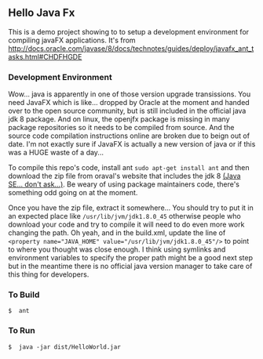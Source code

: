 ## Hello Java Fx

This is a demo project showing to to setup a development environment for compiling javaFX applications.  It's from http://docs.oracle.com/javase/8/docs/technotes/guides/deploy/javafx_ant_tasks.html#CHDFHGDE


### Development Environment

Wow... java is apparently in one of those version upgrade transissions.  You need JavaFX which is like... dropped by Oracle at the moment and handed over to the open source community, but is still included in the official java jdk 8 package.  And on linux, the openjfx package is missing in many package repositories so it needs to be compiled from source.  And the source code compilation instructions online are broken due to beign out of date.  I'm not exactly sure if JavaFX is actually a new version of java or if this was a HUGE waste of a day... 

To compile this repo's code, install ant `sudo apt-get install ant` and then download the zip file from oraval's website that includes the jdk 8 [(Java SE... don't ask...)](http://www.oracle.com/technetwork/java/javase/downloads/jdk8-downloads-2133151.html).  Be weary of using package maintainers code, there's something odd going on at the moment.  

Once you have the zip file, extract it somewhere... You should try to put it in an expected place like `/usr/lib/jvm/jdk1.8.0_45` otherwise people who download your code and try to compile it will need to do even more work changing the path.  Oh yeah, and in the build.xml, update the line of `<property name="JAVA_HOME" value="/usr/lib/jvm/jdk1.8.0_45"/>` to point to where you thought was close enough.  I think using symlinks and environment variables to specify the proper path might be a good next step but in the meantime there is no official java version manager to take care of this thing for developers.  


### To Build

    $  ant

### To Run

    $  java -jar dist/HelloWorld.jar


